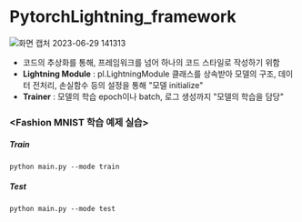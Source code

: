 # PytorchLightning_framework

![화면 캡처 2023-06-29 141313](https://github.com/JangyeonKim/PytorchLightning_framework/assets/116805352/c41e6384-feea-48d0-8d09-336220a23ec5)

- 코드의 추상화를 통해, 프레임워크를 넘어 하나의 코드 스타일로 작성하기 위함
- **Lightning Module** : pl.LightningModule 클래스를 상속받아 모델의 구조, 데이터 전처리, 손실함수 등의 설정을 통해 "모델 initialize"
- **Trainer** : 모델의 학습 epoch이나 batch, 로그 생성까지 "모델의 학습을 담당"

### <Fashion MNIST 학습 예제 실습>

##### Train
    python main.py --mode train

##### Test
    python main.py --mode test